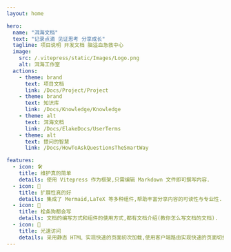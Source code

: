 ```yaml
---
layout: home

hero:
  name: "洱海文档"
  text: "记录点滴 见证思考 分享成长"
  tagline: 项目说明 开发文档 脑溢血急救中心
  image:
    src: /.vitepress/static/Images/Logo.png
    alt: 洱海工作室
  actions:
    - theme: brand
      text: 项目文档
      link: /Docs/Project/Project
    - theme: brand
      text: 知识库
      link: /Docs/Knowledge/Knowledge
    - theme: alt
      text: 洱海文档
      link: /Docs/ElakeDocs/UserTerms
    - theme: alt
      text: 提问的智慧
      link: /Docs/HowToAskQuestionsTheSmartWay

features:
  - icon: 🛠️
    title: 维护真的简单
    details: 使用 Vitepress 作为框架,只需编辑 Markdown 文件即可撰写内容.
  - icon: 🌌
    title: 扩展性真的好
    details: 集成了 Mermaid,LaTeX 等多种组件,帮助丰富分享内容的可读性与专业性.
  - icon: 🐶
    title: 栓条狗都会写
    details: 文档的编写方式和组件的使用方式,都有文档介绍(教你怎么写文档的文档).
  - icon: 🚀
    title: 光速访问
    details: 采用静态 HTML 实现快速的页面初次加载,使用客户端路由实现快速的页面切换导航.
---
```


<style>
:root {
    --vp-button-brand-bg: #80CEFF;
    --vp-home-hero-name-color: transparent;
    --vp-home-hero-name-background: -webkit-linear-gradient(-50deg, #80CEFF, #FFBDD7, #E61D39);
    --vp-home-hero-image-filter: blur(75px);
    --vp-home-hero-image-background-image: linear-gradient(136deg, #80CEFF 0, #80CEFF 40%, #FFBDD7 40%, #FFBDD7 60%, #E61D39 60%, #E61D39 100%);
}
</style>
